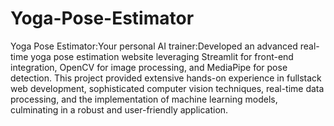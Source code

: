 # Yoga-Pose-Estimator
Yoga Pose Estimator:Your personal AI trainer:Developed an advanced real-time yoga pose
estimation website leveraging Streamlit for front-end integration, OpenCV for image processing,
and MediaPipe for pose detection. This project provided extensive hands-on experience in fullstack
web development, sophisticated computer vision techniques, real-time data processing, and
the implementation of machine learning models, culminating in a robust and user-friendly
application.
